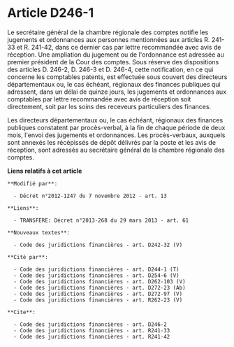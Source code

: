 # Article D246-1

Le secrétaire général de la chambre régionale des comptes notifie les jugements et ordonnances aux personnes mentionnées aux
articles R. 241-33 et R. 241-42, dans ce dernier cas par lettre recommandée avec avis de réception. Une ampliation du
jugement ou de l'ordonnance est adressée au premier président de la Cour des comptes. Sous réserve des dispositions des
articles D. 246-2, D. 246-3 et D. 246-4, cette notification, en ce qui concerne les comptables patents, est effectuée sous
couvert des   directeurs départementaux ou, le cas échéant, régionaux des finances publiques  qui adressent, dans un délai de
quinze jours, les jugements et ordonnances aux comptables par lettre recommandée avec avis de réception soit directement,
soit par les soins des receveurs particuliers des finances. 

Les   directeurs départementaux ou, le cas échéant, régionaux des finances publiques  constatent par procès-verbal, à la fin
de chaque période de deux mois, l'envoi des jugements et ordonnances. Les procès-verbaux, auxquels sont annexés les
récépissés de dépôt délivrés par la poste et les avis de réception, sont adressés au secrétaire général de la chambre
régionale des comptes.

**Liens relatifs à cet article**

	**Modifié par**:

	  - Décret n°2012-1247 du 7 novembre 2012 - art. 13

	**Liens**:

	  - TRANSFERE: Décret n°2013-268 du 29 mars 2013 - art. 61

	**Nouveaux textes**:

	  - Code des juridictions financières - art. D242-32 (V)

	**Cité par**:

	  - Code des juridictions financières - art. D244-1 (T)
	  - Code des juridictions financières - art. D254-6 (V)
	  - Code des juridictions financières - art. D262-103 (V)
	  - Code des juridictions financières - art. D272-23 (Ab)
	  - Code des juridictions financières - art. D272-97 (V)
	  - Code des juridictions financières - art. R262-23 (V)

	**Cite**:

	  - Code des juridictions financières - art. D246-2
	  - Code des juridictions financières - art. R241-33
	  - Code des juridictions financières - art. R241-42
